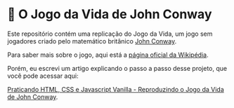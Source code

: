 # 👾 O Jogo da Vida de John Conway

Este repositório contém uma replicação do Jogo da Vida, um jogo sem jogadores criado pelo matemático britânico [John Conway](https://pt.wikipedia.org/wiki/John_Conway).

Para saber mais sobre o jogo, aqui está a [página oficial da Wikipédia](https://pt.wikipedia.org/wiki/Jogo_da_vida).

Porém, eu escrevi um artigo explicando o passo a passo desse projeto, que você pode acessar aqui:

[Praticando HTML, CSS e Javascript Vanilla - Reproduzindo o Jogo da Vida de John Conway](https://dev.to/akadot_/praticando-html-css-e-javascript-vanilla-reproduzindo-o-jogo-da-vida-de-john-conway-2iog).

